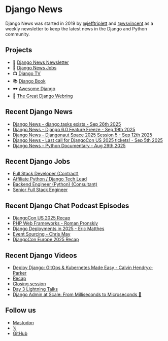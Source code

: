 # Django News

Django News was started in 2019 by [@jefftriplett](https://github.com/jefftriplett) and [@wsvincent](https://github.com/wsvincent) as a weekly newsletter to keep the latest news in the Django and Python community.

## Projects

- :newspaper: [Django News Newsletter](https://django-news.com)
- :briefcase: [Django News Jobs](https://jobs.django-news.com)
- :tv: [Django TV](https://djangotv.com)
- :books: [Django Book](https://djangobook.com)
- :dark_sunglasses: [Awesome Django](https://awesomedjango.org)
- :ring: [The Great Django Webring](https://djangowebring.com)

## Recent Django News

<!--START_SECTION:news-->
- [Django News - django.tasks exists - Sep 26th 2025](https://django-news.com/issues/304)
- [Django News - Django 6.0 Feature Freeze - Sep 19th 2025](https://django-news.com/issues/303)
- [Django News - Djangonaut Space 2025 Session 5 - Sep 12th 2025](https://django-news.com/issues/302)
- [Django News - Last call for DjangoCon US 2025 tickets! - Sep 5th 2025](https://django-news.com/issues/301)
- [Django News - Python Documentary - Aug 29th 2025](https://django-news.com/issues/300)
<!--END_SECTION:news-->

## Recent Django Jobs

<!--START_SECTION:jobs-->
- [Full Stack Developer (Contract)](https://jobs.django-news.com/535/full-stack-developer-contract-rugela-three-tablets-llc/)
- [Affiliate Python / Django Tech Lead](https://jobs.django-news.com/532/affiliate-python-django-tech-lead/)
- [Backend Engineer (Python) (Consultant)](https://jobs.django-news.com/531/backend-engineer-python-consultant-syria-justice-and-accountability-centre-sjac/)
- [Senior Full Stack Engineer](https://jobs.django-news.com/527/senior-full-stack-engineer-lyst/)
<!--END_SECTION:jobs-->

## Recent Django Chat Podcast Episodes

<!--START_SECTION:episodes-->
- [DjangoCon US 2025 Recap](https://djangochat.com)
- [PHP Web Frameworks - Roman Pronskiy](https://djangochat.com)
- [Django Deployments in 2025 - Eric Matthes](https://djangochat.com)
- [Event Sourcing - Chris May](https://djangochat.com)
- [DjangoCon Europe 2025 Recap](https://djangochat.com)
<!--END_SECTION:episodes-->

## Recent Django Videos

<!--START_SECTION:videos-->
- [Deploy Django: GitOps & Kubernetes Made Easy - Calvin Hendryx-Parker](https://djangotv.com/videos/pyohio/2025/deploy-django-gitops-kubernetes-made-easy-calvin-hendryx-parker/)
- [Recap](https://djangotv.com/videos/djangochat/2025/djangocon-us-2025-recap/)
- [Closing session](https://djangotv.com/videos/djangocon-europe/2025/djangocon-europe-2025-closing-session/)
- [Day 3 Lightning Talks](https://djangotv.com/videos/djangocon-europe/2025/djangocon-europe-2025-day-3-lightning-talks/)
- [Django Admin at Scale: From Milliseconds to Microseconds 🚀](https://djangotv.com/videos/djangocon-europe/2025/djangocon-europe-2025-django-admin-at-scale-from-milliseconds-to-microseconds/)
<!--END_SECTION:videos-->

## Follow us

- [Mastodon](https://mastodon.social/@djangonews)
- [𝕏](https://x.com/djangonewsbot)
- [GitHub](https://github.com/django-news)
